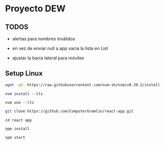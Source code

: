 # Proyecto DEW

## TODOS

- alertas para nombres inválidos

- en vez de enviar null a app vacia la lista en List

- ajustar la barra lateral para móviles

## Setup Linux

```bash
wget -qO- https://raw.githubusercontent.com/nvm-sh/nvm/v0.39.1/install.sh | bash
```

``nvm install --lts``

``nvm use --lts``

```bash
git clone https://github.com/ComputerGremlin/react-app.git
```

``cd react app``

``npm install``

``npm start``
